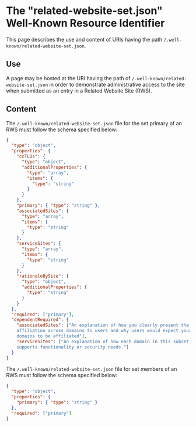 # The "related-website-set.json" Well-Known Resource Identifier

This page describes the use and content of URIs having the path 
`/.well-known/related-website-set.json`.
## Use

A page may be hosted at the URI having the path of 
`/.well-known/related-website-set.json` in order to demonstrate
administrative access to the site when submitted as an entry in a Related 
Website Site (RWS).  
## Content

The `/.well-known/related-website-set.json` file for the set primary of an RWS 
must follow the schema specified below:
```json
{
  "type": "object",
  "properties": {
    "ccTLDs": {
      "type": "object",
      "additionalProperties": {
        "type": "array",
        "items": {
          "type": "string"
        }
      }
    },
    "primary": { "type": "string" },
    "associatedSites": {
      "type": "array",
      "items": {
        "type": "string"
      }
    },
    "serviceSites": {
      "type": "array",
      "items": {
        "type": "string"
      }
    },
    "rationaleBySite": {
      "type": "object",
      "additionalProperties": {
        "type": "string"
      }
    }
  },
  "required": ["primary"],
  "dependentRequired": {
    "associatedSites": ["An explanation of how you clearly present the 
    affiliation across domains to users and why users would expect your 
    domains to be affiliated"],
    "serviceSites": ["An explanation of how each domain in this subset 
    supports functionality or security needs."]
  }
}
```
The `/.well-known/related-website-set.json` file for set members of an RWS 
must follow the schema specified below:
```json
{
  "type": "object",
  "properties": {
    "primary": { "type": "string" }
  },
  "required": ["primary"]
}
```